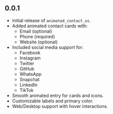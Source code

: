 ## 0.0.1

- Initial release of `animated_contact_us`.
- Added animated contact cards with:
    - Email (optional)
    - Phone (required)
    - Website (optional)
- Included social media support for:
    - Facebook
    - Instagram
    - Twitter
    - GitHub
    - WhatsApp
    - Snapchat
    - LinkedIn
    - TikTok
- Smooth animated entry for cards and icons.
- Customizable labels and primary color.
- Web/Desktop support with hover interactions.